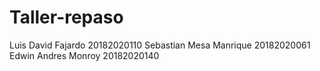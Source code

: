# Taller-repaso
Luis David Fajardo 20182020110
Sebastian Mesa Manrique 20182020061
Edwin Andres Monroy 20182020140
